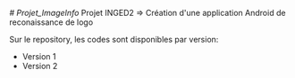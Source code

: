 _# Projet_ImageInfo_
Projet INGED2 => Création d'une application Android de reconaissance de logo

Sur le repository, les codes sont disponibles par version: 
 * Version 1
 * Version 2
